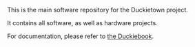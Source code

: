 This is the main software repository for the Duckietown project.

It contains all software, as well as hardware projects.

For documentation, please refer to [the Duckiebook][duckiebook].

[duckiebook]: http://book.duckietown.org/
